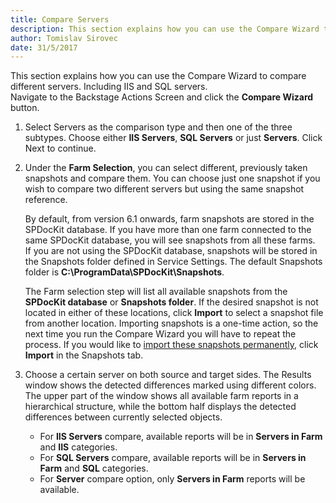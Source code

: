 ```yaml
---
title: Compare Servers
description: This section explains how you can use the Compare Wizard to compare different servers. Including IIS and SQL servers
author: Tomislav Sirovec
date: 31/5/2017
---
```


This section explains how you can use the Compare Wizard to compare different servers. Including IIS and SQL servers.  
Navigate to the Backstage Actions Screen and click the __Compare Wizard__ button.

1. Select Servers as the comparison type and then one of the three subtypes. Choose either __IIS Servers__, __SQL Servers__ or just __Servers__. Click Next to continue. 
1. Under the __Farm Selection__, you can select different, previously taken snapshots and compare them. You can choose just one snapshot if you wish to compare two different servers but using the same snapshot reference.

    By default, from version 6.1 onwards, farm snapshots are stored in the SPDocKit database. If you have more than one farm connected to the same SPDocKit database, you will see snapshots from all these farms.   
    If you are not using the SPDocKit database, snapshots will be stored in the Snapshots folder defined in Service Settings. The default Snapshots folder is __C:\ProgramData\SPDocKit\Snapshots__.

   The Farm selection step will list all available snapshots from the __SPDocKit database__ or __Snapshots folder__. If the desired snapshot is not located in either of these locations, click __Import__ to select a snapshot file from another location. Importing snapshots is a one-time action, so the next time you run the Compare Wizard you will have to repeat the process. If you would like to [import these snapshots permanently](#internal/get-to-know-spdockit/snapshots-screen), click __Import__ in the Snapshots tab.
1. Choose a certain server on both source and target sides.
    The Results window shows the detected differences marked using different colors. The upper part of the window shows all available farm reports in a hierarchical structure, while the bottom half displays the detected differences between currently selected objects.

   * For __IIS Servers__ compare, available reports will be in __Servers in Farm__ and __IIS__ categories.  
   * For __SQL Servers__ compare, available reports will be in __Servers in Farm__ and __SQL__ categories.  
   * For __Server__ compare option, only __Servers in Farm__ reports will be available. 
